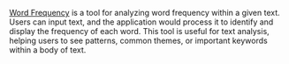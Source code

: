 [Word Frequency](https://word-frequency-phi.vercel.app/) is a tool for analyzing word frequency within a given text. Users can input text, and the application would process it to identify and display the frequency of each word. This tool is useful for text analysis, helping users to see patterns, common themes, or important keywords within a body of text.
